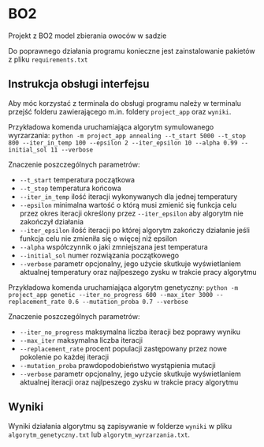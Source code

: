 # BO2
Projekt z BO2 model zbierania owoców w sadzie

Do poprawnego działania programu konieczne jest zainstalowanie pakietów z pliku ```requirements.txt```

## Instrukcja obsługi interfejsu
Aby móc korzystać z terminala do obsługi programu należy w terminalu przejść folderu zawierającego m.in. foldery ```project_app``` oraz ```wyniki```.

Przykładowa komenda uruchamiająca algorytm symulowanego wyrzarzania:
```python -m project_app annealing --t_start 5000 --t_stop 800 --iter_in_temp 100 --epsilon 2 --iter_epsilon 10 --alpha 0.99 --initial_sol 11 --verbose```

Znaczenie poszczególnych parametrów:
- ```--t_start``` temperatura początkowa
- ```--t_stop``` temperatura końcowa
- ```--iter_in_temp``` ilość iteracji wykonywanych dla jednej temperatury
- ```--epsilon``` minimalna wartość o którą musi zmienić się funkcja celu przez okres iteracji określony przez ```--iter_epsilon``` aby algorytm nie zakończył działania
- ```--iter_epsilon``` ilość iteracji po której algorytm zakończy działanie jeśli funkcja celu nie zmieniła się o więcej niż epsilon
- ```--alpha``` współczynnik o jaki zmniejszana jest temperatura
- ```--initial_sol``` numer rozwiązania początkowego
- ```--verbose``` parametr opcjonalny, jego użycie skutkuje wyświetlaniem aktualnej temperatury oraz najlpeszego zysku w trakcie pracy algorytmu


Przykładowa komenda uruchamiająca algorytm genetyczny:
```python -m project_app genetic --iter_no_progress 600 --max_iter 3000 --replacement_rate 0.6 --mutation_proba 0.7 --verbose```

Znaczenie poszczególnych parametrów:
- ```--iter_no_progress``` maksymalna liczba iteracji bez poprawy wyniku
- ```--max_iter``` maksymalna liczba  iteracji
- ```--replacement_rate``` procent populacji zastępowany przez nowe pokolenie po każdej iteracji
- ```--mutation_proba``` prawdopodobieństwo wystąpienia mutacji
- ```--verbose``` parametr opcjonalny, jego użycie skutkuje wyświetlaniem aktualnej iteracji oraz najlpeszego zysku w trakcie pracy algorytmu

## Wyniki
Wyniki działania algorytmu są zapisywanie w folderze ```wyniki``` w pliku ```algorytm_genetyczny.txt``` lub ```algorytm_wyrzarzania.txt```.
